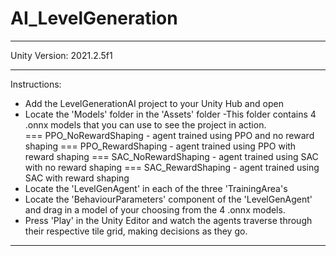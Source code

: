# AI_LevelGeneration
--------------------------------------------------------------------------------
Unity Version: 2021.2.5f1

--------------------------------------------------------------------------------

Instructions:
- Add the LevelGenerationAI project to your Unity Hub and open
- Locate the 'Models' folder in the 'Assets' folder 
    -This folder contains 4 .onnx models that you can use to see the 
	project in action. 	
	=== PPO_NoRewardShaping - agent trained using PPO and no reward shaping
	=== PPO_RewardShaping - agent trained using PPO with reward shaping 
	=== SAC_NoRewardShaping - agent trained using SAC with no reward shaping 
	=== SAC_RewardShaping - agent trained using SAC with reward shaping 
- Locate the 'LevelGenAgent' in each of the three 'TrainingArea's
- Locate the 'BehaviourParameters' component of the 'LevelGenAgent' and drag in 
  a model of your choosing from the 4 .onnx models. 
- Press 'Play' in the Unity Editor and watch the agents traverse through their 
  respective tile grid, making decisions as they go.

--------------------------------------------------------------------------------
